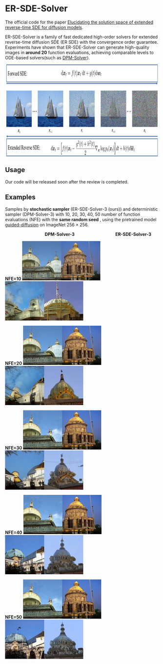 # ER-SDE-Solver

The official code for the paper [Elucidating the solution space of extended reverse-time SDE for diffusion models](https://arxiv.org/abs/2309.06169).

ER-SDE-Solver is a family of fast dedicated high-order solvers for extended reverse-time diffusion SDE (ER SDE) with the convergence order guarantee. Experiments have shown that ER-SDE-Solver can generate high-quality images in **around 20** function evaluations, achieving comparable levels to ODE-based solvers(such as [DPM-Solver](https://github.com/LuChengTHU/dpm-solver)).

<img src="\assets\er_sde.bmp" width="953px" height="299px" >

## Usage

Our code will be released soon after the review is completed.







## Examples

Samples by **stochastic sampler** (ER-SDE-Solver-3 (ours)) and deterministic sampler (DPM-Solver-3) with 10, 20, 30, 40, 50 number of function evaluations (NFE) with the **same random seed** , using the pretrained model [guided-diffusion](https://github.com/openai/guided-diffusion) on ImageNet 256 × 256. 

$~~~~~~~~~~~~~~~~~~~~~~~~~~~~~~~~~$​ **DPM-Solver-3**  $~~~~~~~~~~~~~~~~~~~~~~~~~~~~~~~~~$​ **ER-SDE-Solver-3**

**NFE=10** <img src="\assets\DPM_ImageNet_256x256_10_steps.jpg" width="256px" height="128px"><img src="\assets\Ours_ImageNet_256x256_10_steps.jpg" width="256px" height="128px">

**NFE=20** <img src="\assets\DPM_ImageNet_256x256_20_steps.jpg" width="256px" height="128px"><img src="\assets\Ours_ImageNet_256x256_20_steps.jpg" width="256px" height="128px">

**NFE=30** <img src="\assets\DPM_ImageNet_256x256_30_steps.jpg" width="256px" height="128px"><img src="\assets\Ours_ImageNet_256x256_30_steps.jpg" width="256px" height="128px">

**NFE=40** <img src="\assets\DPM_ImageNet_256x256_40_steps.jpg" width="256px" height="128px"><img src="\assets\Ours_ImageNet_256x256_40_steps.jpg" width="256px" height="128px">

**NFE=50** <img src="\assets\DPM_ImageNet_256x256_50_steps.jpg" width="256px" height="128px"><img src="\assets\Ours_ImageNet_256x256_50_steps.jpg" width="256px" height="128px">



